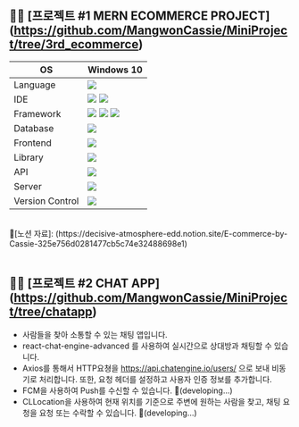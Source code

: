 📌📎 [프로젝트 #1  MERN ECOMMERCE PROJECT] (https://github.com/MangwonCassie/MiniProject/tree/3rd_ecommerce)
---
| OS           | Windows 10    |
| ------------ | ------------- |
| Language     | <img src="https://img.shields.io/badge/JavaScript-F7DF1E?style=for-the-badge&logo=javascript&logoColor=white">   |
| IDE          | <img src="https://img.shields.io/badge/intellijidea-000000?style=for-the-badge&logo=intellijidea&logoColor=white"> <img src="https://img.shields.io/badge/VisualStudio-007ACC?style=for-the-badge&logo=visualstudio&logoColor=white">  |
| Framework    |  <img src="https://img.shields.io/badge/Redux-764ABC?style=for-the-badge&logo=redux&logoColor=white"> <img src="https://img.shields.io/badge/Reduxtoolkit- 764ABC?style=for-the-badge&logo=reduxtoolkit&logoColor=white"> <img src="https://img.shields.io/badge/Reduxpersist-000000?style=for-the-badge&logo=reduxpersist&logoColor=white">|
| Database     |  <img src="https://img.shields.io/badge/MongoDB-47A248?style=for-the-badge&logo=mongoDB&logoColor=white">  |
| Frontend     |<img src="https://img.shields.io/badge/styledcomponents-61DAFB?style=for-the-badge&logo=styledcomponents&logoColor=white"> |
| Library      |<img src="https://img.shields.io/badge/REACT-61DAFB?style=for-the-badge&logo=react&logoColor=white">  |
| API          | <img src="https://img.shields.io/badge/Postman-FF6C37?style=for-the-badge&logo=Postman&logoColor=white">  |
| Server       | <img src="https://img.shields.io/badge/MongoDBCloud-47A248?style=for-the-badge&logo=MongoDBCloud&logoColor=white">   |
| Version Control        | <img src="https://img.shields.io/badge/GitHub-181717?style=for-the-badge&logo=GitHub&logoColor=white">  |

<br>
📌[노션 자료]: (https://decisive-atmosphere-edd.notion.site/E-commerce-by-Cassie-325e756d0281477cb5c74e32488698e1)  






<br>
<br>

📌📎 [프로젝트 #2  CHAT APP] (https://github.com/MangwonCassie/MiniProject/tree/chatapp)<br>
---
- 사람들을 찾아 소통할 수 있는 채팅 앱입니다.<br>
- react-chat-engine-advanced 를 사용하여 실시간으로 상대방과 채팅할 수 있습니다.<br>
- Axios를 통해서 HTTP요쳥을 https://api.chatengine.io/users/ 으로 보내 비동기로 처리합니다. 또한, 요청 헤더를 설정하고 사용자 인증 정보를 추가합니다.<br>
- FCM을 사용하여 Push를 수신할 수 있습니다. 🚩(developing...)<br>
- CLLocation을 사용하여 현재 위치를 기준으로 주변에 원하는 사람을 찾고, 채팅 요청을 요청 또는 수락할 수 있습니다. 🚩(developing...)<br>
